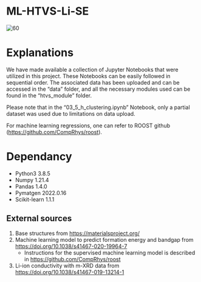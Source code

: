 # ML-HTVS-Li-SE

![60](https://user-images.githubusercontent.com/127708528/231926233-2e95b610-b8d0-41b6-bdfb-9aece7d0ed9e.png)


# Explanations
We have made available a collection of Jupyter Notebooks that were utilized in this project. These Notebooks can be easily followed in sequential order. The associated data has been uploaded and can be accessed in the “data” folder, and all the necessary modules used can be found in the “htvs_module” folder.

Please note that in the “03_5_h_clustering.ipynb” Notebook, only a partial dataset was used due to limitations on data upload.

For machine learning regressions, one can refer to ROOST github (https://github.com/CompRhys/roost).

# Dependancy
- Python3 3.8.5
- Numpy 1.21.4
- Pandas 1.4.0
- Pymatgen 2022.0.16
- Scikit-learn 1.1.1

## External sources
  1. Base structures from https://materialsproject.org/
  2. Machine learning model to predict formation energy and bandgap from https://doi.org/10.1038/s41467-020-19964-7
      - Instructions for the supervised machine learning model is described in https://github.com/CompRhys/roost
  4. Li-ion conductivity with m-XRD data from https://doi.org/10.1038/s41467-019-13214-1
